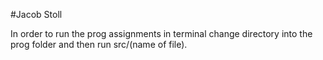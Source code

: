 #Jacob Stoll

In order to run the prog assignments in terminal change directory into the prog folder and then run src/(name of file).
